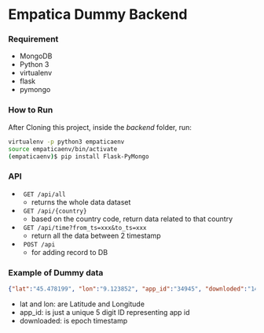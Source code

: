 # Empatica Dummy Backend

### Requirement
- MongoDB
- Python 3
- virtualenv
- flask
- pymongo

### How to Run

After Cloning this project, inside the *backend* folder, run:

``` bash
virtualenv -p python3 empaticaenv
source empaticaenv/bin/activate
(empaticaenv)$ pip install Flask-PyMongo
```

### API 

- ``` GET /api/all```
    - returns the whole data dataset
- ``` GET /api/{country}```
    - based on the country code, return data related to that country
- ``` GET /api/time?from_ts=xxx&to_ts=xxx```
    - return all the data between 2 timestamp
- ``` POST /api```
    - for adding record to DB



### Example of Dummy data
```json
{"lat":"45.478199", "lon":"9.123852", "app_id":"34945", "downloded":"1498161448"}
```

- lat and lon: are Latitude and Longitude
- app_id: is just a unique 5 digit ID representing app id
- downloaded: is epoch timestamp